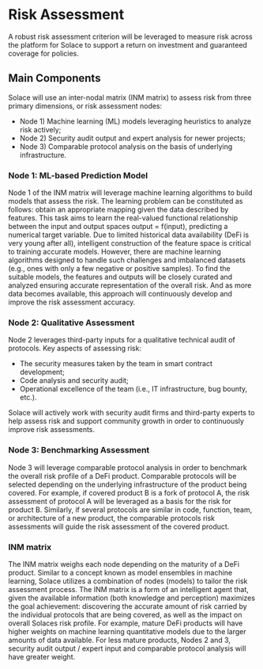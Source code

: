 # Risk Assessment

A robust risk assessment criterion will be leveraged to measure risk across the platform for Solace to support a return on investment and guaranteed coverage for policies.

## Main Components

Solace will use an inter-nodal matrix (INM matrix) to assess risk from three primary
dimensions, or risk assessment nodes:
- Node 1) Machine learning (ML) models leveraging heuristics to analyze risk actively;
- Node 2) Security audit output and expert analysis for newer projects;
- Node 3) Comparable protocol analysis on the basis of underlying infrastructure.

### Node 1: ML-based Prediction Model

Node 1 of the INM matrix will leverage machine learning algorithms to build models that assess the risk. The learning problem can be constituted as follows: obtain an appropriate mapping given the data described by features. This task aims to learn the real-valued functional relationship between the input and output spaces output = f(input), predicting a numerical target variable. Due to limited historical data availability (DeFi is very young after all), intelligent construction of the feature space is critical to training accurate models. However, there are machine learning algorithms designed to handle such challenges and imbalanced datasets (e.g., ones with only a few negative or positive samples). To find the suitable models, the features and outputs will be closely curated and analyzed ensuring accurate representation of the overall risk. And as more data becomes available, this approach will continuously develop and improve the risk assessment accuracy.

### Node 2: Qualitative Assessment

Node 2 leverages third-party inputs for a qualitative technical audit of protocols. Key aspects of assessing risk:
- The security measures taken by the team in smart contract development;
- Code analysis and security audit;
- Operational excellence of the team (i.e., IT infrastructure, bug bounty, etc.).

Solace will actively work with security audit firms and third-party experts to help assess risk and support community growth in order to continuously improve risk assessments.

### Node 3: Benchmarking Assessment

Node 3 will leverage comparable protocol analysis in order to benchmark the overall risk profile of a DeFi product. Comparable protocols will be selected depending on the underlying infrastructure of the product being covered. For example, if covered product B is a fork of protocol A, the risk assessment of protocol A will be leveraged as a basis for the risk for product B. Similarly, if several protocols are similar in code, function, team, or architecture of a new product, the comparable protocols risk assessments will guide the risk assessment of the covered product.

### INM matrix

The INM matrix weighs each node depending on the maturity of a DeFi product. Similar to a concept known as model ensembles in machine learning, Solace utilizes a combination of nodes (models) to tailor the risk assessment process. The INM matrix is a form of an intelligent agent that, given the available information (both knowledge and perception) maximizes the goal achievement: discovering the accurate amount of risk carried by the individual protocols that are being covered, as well as the impact on overall Solaces risk profile. For example, mature DeFi products will have higher weights on machine learning quantitative models due to the larger amounts of data available. For less mature products, Nodes 2 and 3, security audit output / expert input and comparable protocol analysis will have greater weight.
